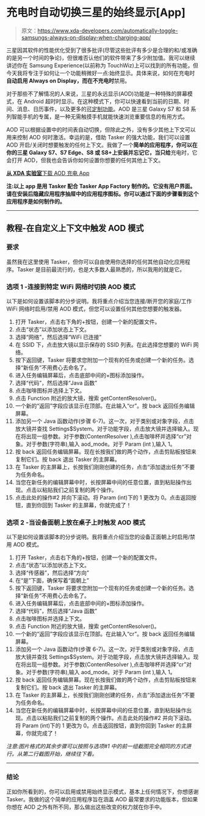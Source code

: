 # 充电时自动切换三星的始终显示[App]

> 原文：<https://www.xda-developers.com/automatically-toggle-samsungs-always-on-display-when-charging-app/>

三星因其软件的性能优化受到了很多批评(尽管这些批评有多少是合理的和/或准确的是另一个时间的争论)，但很难否认他们的软件带来了多少附加值。我可以继续讲述你在 Samsung Experience(以前称为 TouchWiz)上可以找到的所有功能，但今天我将专注于如何让一个功能稍微好一点:始终显示。具体来说，如何在充电时**自动启用 Always on Display，而在不充电时**禁用。

对于那些不了解情况的人来说，三星的永远显示(AOD)功能是一种特殊的屏幕模式，在 Android 超时时显示。在这种模式下，你可以快速看到当前的日期、时间、消息、日历事件，以及更多的[可定制功能](https://play.google.com/store/apps/details?id=com.samsung.android.app.aodservice)。AOD 是三星 Galaxy S7 和 S8 系列智能手机的专属，是一种无需触摸手机就能快速浏览重要信息的有用方式。

AOD 可以根据设置中的时间表自动切换，但除此之外，没有多少其他上下文可以用来控制 AOD 何时激活。幸运的是，借助 Tasker 的强大功能，我们可以设置 AOD 开启/关闭时想要触发的任何上下文。我做了一个**简单的应用程序，你可以在你的三星 Galaxy S7、S7 Edge、S8 或 S8+上安装并忘记它，当只给**充电时，它会打开 AOD，但我也会告诉你如何设置你想要的任何其他上下文。

[**从 XDA 实验室**下载 AOD 充电 App](https://labs.xda-developers.com/store/app/tasker.xda.aodcontrol)

**注:以上 app 是用 Tasker 配合 Tasker App Factory 制作的。它没有用户界面。请在安装后隐藏应用程序抽屉中的应用程序图标。你可以通过下面的步骤看到这个应用程序是如何制作的。**

* * *

## 教程-在自定义上下文中触发 AOD 模式

### 要求

虽然我在这里使用 Tasker，但你可以自由使用你选择的任何其他自动化应用程序。Tasker 是目前最流行的，也是大多数人最熟悉的，所以我用的就是它。

### 选项 1 -连接到特定 WiFi 网络时切换 AOD 模式

以下是如何设置该脚本的分步说明。我将重点介绍当您连接/断开您的家庭/工作 WiFi 网络时启用/禁用 AOD 模式，但您可以设置任何其他您想要的触发器。

1.  打开 Tasker，点击右下角的+按钮，创建一个新的配置文件。
2.  点击“状态”以添加状态上下文。
3.  选择“网络”，然后选择“WiFi 已连接”
4.  在 SSID 下，点击放大镜以显示保存的 SSID 列表。在此选择您想要的 WiFi 网络。
5.  按下返回键，Tasker 将要求您附加一个现有的任务或创建一个新的任务。选择“新任务”不用费心去命名了。
6.  进入任务编辑屏幕后，点击底部中间的+图标添加操作。
7.  选择“代码”，然后选择“Java 函数”
8.  点击咖啡图标并选择上下文。
9.  点击 Function 附近的放大镜，搜索 getContentResolver()。
10.  一个新的“返回”字段应该显示在顶部。在此输入“cr”。按 back 返回任务编辑屏幕。
11.  添加另一个 Java 函数动作(步骤 6-7)。这一次，对于类别或对象字段，点击放大镜并查找 Settings$System。对于功能字段，点击放大镜并选择输入。现在将出现一组参数。对于参数(ContentResolver ),点击咖啡杯并选择“cr”对象。对于参数(字符串),输入 aod_mode。对于 Param (int ),输入 1。
12.  按 back 返回任务编辑屏幕。现在长按我们做的两个动作，点击剪贴板按钮来复制它们。按 back 退出 Tasker 的主屏幕。
13.  在 Tasker 的主屏幕上，长按我们刚刚创建的任务，点击“添加退出任务”不要为任务命名。
14.  当您在新任务的编辑屏幕中时，长按屏幕中间的任意位置，直到粘贴操作出现。点击以粘贴我们之前复制的两个操作。
15.  点击此处的操作#2 并向下滚动。将 Param (int)下的 1 更改为 0。点击返回按钮，直到你回到 Tasker 的主屏幕，你就完成了！

### 选项 2 -当设备面朝上放在桌子上时触发 AOD 模式

以下是如何设置该脚本的分步说明。我将重点介绍当您的设备正面朝上时启用/禁用 AOD 模式。

1.  打开 Tasker，点击右下角的+按钮，创建一个新的配置文件。
2.  点击“状态”以添加状态上下文。
3.  选择“传感器”，然后选择“方向”
4.  在“是”下面，确保写着“面朝上”
5.  按下返回键，Tasker 将要求您附加一个现有的任务或创建一个新的任务。选择“新任务”不用费心去命名了。
6.  进入任务编辑屏幕后，点击底部中间的+图标添加操作。
7.  选择“代码”，然后选择“Java 函数”
8.  点击咖啡图标并选择上下文。
9.  点击 Function 附近的放大镜，搜索 getContentResolver()。
10.  一个新的“返回”字段应该显示在顶部。在此输入“cr”。按 back 返回任务编辑屏幕。
11.  添加另一个 Java 函数动作(步骤 6-7)。这一次，对于类别或对象字段，点击放大镜并查找 Settings$System。对于功能字段，点击放大镜并选择输入。现在将出现一组参数。对于参数(ContentResolver ),点击咖啡杯并选择“cr”对象。对于参数(字符串),输入 aod_mode。对于 Param (int ),输入 1。
12.  按 back 返回任务编辑屏幕。现在长按我们做的两个动作，点击剪贴板按钮来复制它们。按 back 退出 Tasker 的主屏幕。
13.  在 Tasker 的主屏幕上，长按我们刚刚创建的任务，点击“添加退出任务”不要为任务命名。
14.  当您在新任务的编辑屏幕中时，长按屏幕中间的任意位置，直到粘贴操作出现。点击以粘贴我们之前复制的两个操作。点击此处的操作#2 并向下滚动。将 Param (int)下的 1 更改为 0。点击返回按钮，直到你回到 Tasker 的主屏幕，你就完成了！

*注意:图片格式的其余步骤可以按照与选项#1 中的前一组截图完全相同的方式进行。从第二行截图开始，继续往下看。*

* * *

### 结论

正如你所看到的，你可以启用或禁用始终显示模式，基本上任何情况下，你想感谢 Tasker。我做的这个简单的应用程序旨在涵盖 AOD 最常要求的功能版本，但如果你想在 AOD 之外有所不同，那么做出这些改变的权力就在你手中。